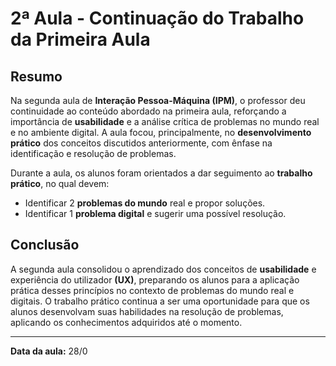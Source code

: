 # 2ª Aula - Continuação do Trabalho da Primeira Aula

## Resumo

Na segunda aula de **Interação Pessoa-Máquina (IPM)**, o professor deu continuidade ao conteúdo abordado na primeira aula, reforçando a importância de **usabilidade** e a análise crítica de problemas no mundo real e no ambiente digital. A aula focou, principalmente, no **desenvolvimento prático** dos conceitos discutidos anteriormente, com ênfase na identificação e resolução de problemas.

Durante a aula, os alunos foram orientados a dar seguimento ao **trabalho prático**, no qual devem:

- Identificar 2 **problemas do mundo** real e propor soluções.
- Identificar 1 **problema digital** e sugerir uma possível resolução.

## Conclusão

A segunda aula consolidou o aprendizado dos conceitos de **usabilidade** e experiência do utilizador **(UX)**, preparando os alunos para a aplicação prática desses princípios no contexto de problemas do mundo real e digitais. O trabalho prático continua a ser uma oportunidade para que os alunos desenvolvam suas habilidades na resolução de problemas, aplicando os conhecimentos adquiridos até o momento.

---

**Data da aula:** 28/0
